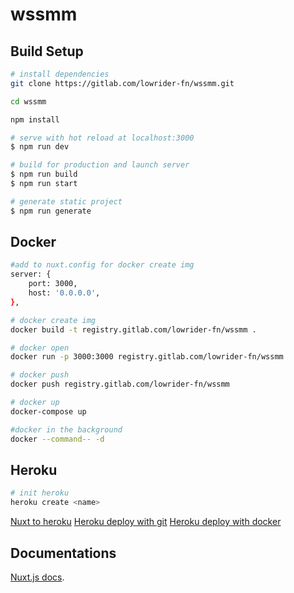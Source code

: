 # wssmm

## Build Setup

```bash
# install dependencies
git clone https://gitlab.com/lowrider-fn/wssmm.git

cd wssmm

npm install

# serve with hot reload at localhost:3000
$ npm run dev

# build for production and launch server
$ npm run build
$ npm run start

# generate static project
$ npm run generate
```

## Docker

```bash
#add to nuxt.config for docker create img
server: {
    port: 3000,
    host: '0.0.0.0',
},

# docker create img
docker build -t registry.gitlab.com/lowrider-fn/wssmm .

# docker open
docker run -p 3000:3000 registry.gitlab.com/lowrider-fn/wssmm

# docker push
docker push registry.gitlab.com/lowrider-fn/wssmm

# docker up
docker-compose up

#docker in the background
docker --command-- -d
```


## Heroku

```bash
# init heroku 
heroku create <name>
```
[Nuxt to heroku](https://ru.nuxtjs.org/faq/heroku-deployment/)
[Heroku deploy with git](https://devcenter.heroku.com/categories/deploying-with-git)
[Heroku deploy with docker](https://devcenter.heroku.com/articles/container-registry-and-runtime)

## Documentations
[Nuxt.js docs](https://nuxtjs.org).
